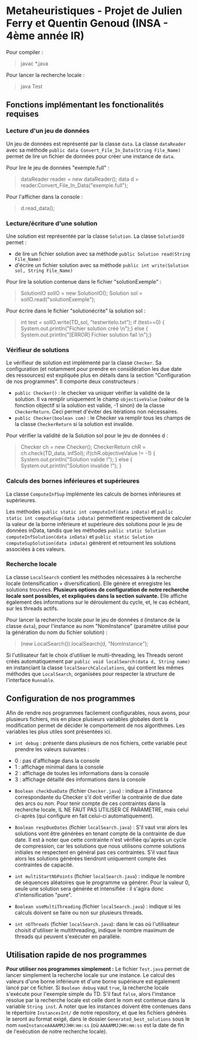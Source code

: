 # Metaheuristiques - Projet de Julien Ferry et Quentin Genoud (INSA - 4ème année IR)

Pour compiler : 
>javac *.java

Pour lancer la recherche locale : 
>java Test

## Fonctions implémentant les fonctionalités requises

### Lecture d'un jeu de données
Un jeu de données est représenté par la classe `data`.
La classe `dataReader` avec sa méthode `public data Convert_File_In_Data(String File_Name)` permet de lire un fichier de données pour créer une instance de `data`.

Pour lire le jeu de données "exemple.full" :
> dataReader reader = new dataReader();
> data d = reader.Convert_File_In_Data("exemple.full");

Pour l'afficher dans la console :
> d.read_data();

### Lecture/écriture d'une solution
Une solution est représentée par la classe `Solution`.
La classe `SolutionIO` permet :
- de lire un fichier solution avec sa méthode `public Solution read(String File_Name)`
- d'écrire un fichier solution avec sa méthode `public int write(Solution sol, String File_Name)`

Pour lire la solution contenue dans le fichier "solutionExemple" :
> SolutionIO solIO = new SolutionIO();
> Solution sol = solIO.read("solutionExemple");

Pour écrire dans le fichier "solutionécrite" la solution sol :
>int test = solIO.write(TD_sol, "testwriteIo.txt");
        if (test==0) { System.out.println("Fichier solution créé \n");}
        else { System.out.println("[ERROR] Fichier solution fail \n");}

### Vérifieur de solutions
Le vérifieur de solution est implémenté par la classe `Checker`. Sa configuration (et notamment pour prendre en considération les due date des ressources) est expliquée plus en détails dans la section "Configuration de nos programmes".
Il comporte deux constructeurs : 
- `public Checker()` : le checker va uniquer vérifier la validité de la solution. Il va remplir uniquement le champ `objectiveValue` (valeur de la fonction objectif si la solution est valide, -1 sinon) de la classe `CheckerReturn`. Ceci permet d'éviter des itérations non nécessaires.
-  `public Checker(boolean com)` : le Checker va remplir tous les champs de la classe `CheckerReturn` si la solution est invalide.

Pour vérifier la validité de la Solution sol pour le jeu de données d :
> Checker ch = new Checker();
> CheckerReturn chR = ch.check(TD_data, infSol);
> if(chR.objectiveValue != -1) { System.out.println("Solution valide !"); }
> else { System.out.println("Solution invalide !"); }

### Calculs des bornes inférieures et supérieures
La classe `ComputeInfSup` implémente les calculs de bornes inférieures et supérieures.

Les méthodes `public static int computeInf(data inData)` et `public static int computeSup(data inData)` permettent respectivement de calculer la valeur de la borne inférieure et supérieure des solutions pour le jeu de données inData, tandis que les méthodes `public static Solution computeInfSolution(data inData)` et `public static Solution computeSupSolution(data inData)` génèrent et retournent les solutions associées à ces valeurs.

### Recherche locale
La classe `LocalSearch` contient les méthodes nécessaires à la recherche locale (intensification + diversification). Elle génère et enregistre les solutions trouvées. **Plusieurs options de configuration de notre recherche locale sont possibles, et expliquées dans la section suivante.** Elle affiche également des informations sur le déroulement du cycle, et, le cas échéant, sur les threads actifs.

Pour lancer la recherche locale pour le jeu de données `d` (instance de la classe `data`), pour l'instance au nom "NomInstance" (paramètre utilisé pour la génération du nom du fichier solution) :
> (new LocalSearch()).localSearch(d, "NomInstance");

Si l'utilisateur fait le choix d'utiliser le multi-threading, les Threads seront créés automatiquement par `public void localSearch(data d, String name)` en instanciant la classe `localSearchCalculations`, qui contient les mêmes méthodes que `LocalSearch`, organisées pour respecter la structure de l'interface `Runnable`.

## Configuration de nos programmes
Afin de rendre nos programmes facilement configurables, nous avons, pour plusieurs fichiers, mis en place plusieurs variables globales dont la modification permet de décider le comportement de nos algorithmes. Les variables les plus utiles sont présentées ici.

* `int debug` : présente dans plusieurs de nos fichiers, cette variable peut prendre les valeurs suivantes :
- 0 : pas d'affichage dans la console
- 1 : affichage minimal dans la console
- 2 : affichage de toutes les informations dans la console
- 3 : affichage détaillé des informations dans la console

* `Boolean checkDueDate` (fichier `Checker.java`) : indique à l'instance correspondante du Checker s'il doit vérifier la contrainte de due date des arcs ou non. Pour tenir compte de ces contraintes dans la recherche locale, IL NE FAUT PAS UTILISER CE PARAMETRE, mais celui ci-après (qui configure en fait celui-ci automatiquement).

* `Boolean respDueDates` (fichier `localSearch.java`) : S'il vaut vrai alors les solutions vont être générées en tenant compte de la contrainte de due date. Il est à noter que cette contrainte n'est vérifiée qu'après un cycle de compression, car les solutions que nous utilisons comme solutions initiales ne respectent en général pas ces contraintes. S'il vaut faux alors les solutions générées tiendront uniquement compte des contraintes de capacité.

* `int multiStartNbPoints` (fichier `localSearch.java`) : indique le nombre de séquences aléatoires que le programme va générer. Pour la valeur 0, seule une solution sera générée et intensifiée : il s'agira donc d'intensification "pure".

* `Boolean useMultiThreading` (fichier `localSearch.java`) : indique si les calculs doivent se faire ou non sur plusieurs threads.

* `int nbThreads` (fichier `localSearch.java`): dans le cas où l'utilisateur choisit d'utiliser le multithreading, indique le nombre maximum de threads qui peuvent s'exécuter en parallèle.

## Utilisation rapide de nos programmes
**Pour utiliser nos programmes simplement :**
Le fichier `Test.java` permet de lancer simplement la recherche locale sur une instance. Le calcul des valeurs d'une borne inférieure et d'une borne supérieure est également lancé par ce fichier.  Si `Boolean debug` vaut `true`, la recherche locale s'exécute pour l'exemple simple du TD. S'il faut `false`, alors l'instance résolue par la recherche locale est celle dont le nom est contenue dans la variable `String inst`. A noter que les instances doivent être contenues dans le répertoire `InstancesInt/` de notre repository, et que les fichiers générés le seront au format exigé, dans le dossier `Generated_best_solutions` sous le nom `nomInstanceAAAAMMJJHH:mm:ss` (où `AAAAMMJJHH:mm:ss` est la date de fin de l'exécution de notre recherche locale).
